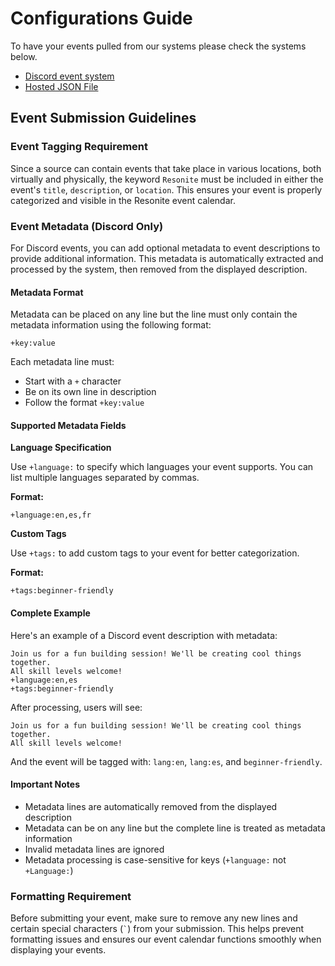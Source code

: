 # Configurations Guide

To have your events pulled from our systems please check the systems below.

- [Discord event system](discord.md)
- [Hosted JSON File](hosted-JSON.md)

## Event Submission Guidelines

### Event Tagging Requirement

Since a source can contain events that take place in various locations, both virtually and physically, the keyword `Resonite` must be included in either the event's `title`, `description`, or `location`. This ensures your event is properly categorized and visible in the Resonite event calendar.

### Event Metadata (Discord Only)

For Discord events, you can add optional metadata to event descriptions to provide additional information. This metadata is automatically extracted and processed by the system, then removed from the displayed description.

#### Metadata Format

Metadata can be placed on any line but the line must only contain the metadata information using the following format:

```
+key:value
```

Each metadata line must:
- Start with a `+` character
- Be on its own line in description
- Follow the format `+key:value`

#### Supported Metadata Fields

**Language Specification**

Use `+language:` to specify which languages your event supports. You can list multiple languages separated by commas.

**Format:**
```
+language:en,es,fr
```

**Custom Tags**

Use `+tags:` to add custom tags to your event for better categorization.

**Format:**
```
+tags:beginner-friendly
```

#### Complete Example

Here's an example of a Discord event description with metadata:

```
Join us for a fun building session! We'll be creating cool things together.
All skill levels welcome!
+language:en,es
+tags:beginner-friendly
```

After processing, users will see:
```
Join us for a fun building session! We'll be creating cool things together.
All skill levels welcome!
```

And the event will be tagged with: `lang:en`, `lang:es`, and `beginner-friendly`.

#### Important Notes

- Metadata lines are automatically removed from the displayed description
- Metadata can be on any line but the complete line is treated as metadata information
- Invalid metadata lines are ignored
- Metadata processing is case-sensitive for keys (`+language:` not `+Language:`)

### Formatting Requirement

Before submitting your event, make sure to remove any new lines and certain special characters (`` ` ``) from your submission. This helps prevent formatting issues and ensures our event calendar functions smoothly when displaying your events.
